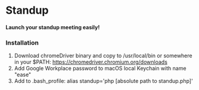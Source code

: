 # Standup
#### Launch your standup meeting easily!

### Installation

1. Download chromeDriver binary and copy to /usr/local/bin or somewhere in your $PATH:
https://chromedriver.chromium.org/downloads
2. Add Google Workplace password to macOS local Keychain with name "ease"
3. Add to .bash_profile: alias standup='php [absolute path to standup.php]'
